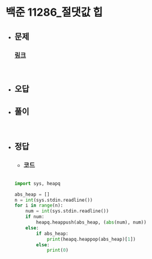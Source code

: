 # 백준 11286_절댓값 힙

- ## 문제
    ### [링크](https://www.acmicpc.net/problem/11286)



<br>

- ## 오답


- ## 풀이
  


<br>


- ## 정답


   - ### 코드
    ```python

	import sys, heapq

	abs_heap = []
	n = int(sys.stdin.readline())
	for i in range(n):
		num = int(sys.stdin.readline())
		if num:
			heapq.heappush(abs_heap, (abs(num), num))
		else:
			if abs_heap:
				print(heapq.heappop(abs_heap)[1])
			else:
				print(0)
